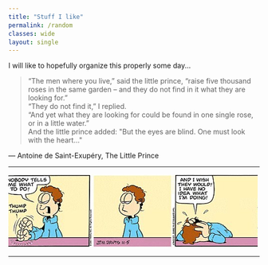 ```yaml
---
title: "Stuff I like"
permalink: /random
classes: wide
layout: single
---
```


I will like to hopefully organize this properly some day...

> “The men where you live,” said the little prince, “raise five thousand roses in the same garden – and they do not find in it what they are looking for.”  
> “They do not find it,” I replied.  
> “And yet what they are looking for could be found in one single rose, or in a little water.”  
> And the little prince added: "But the eyes are blind. One must look with the heart..."

— Antoine de Saint-Exupéry, The Little Prince

---

![Jon in Garfield](./images/jon_garfield.jpg "Garfield comic")  

---